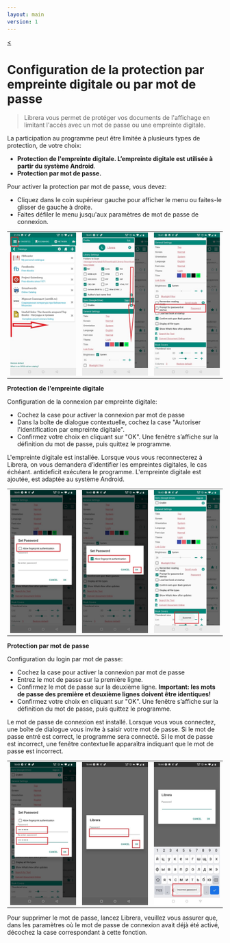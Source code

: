 ```yaml
---
layout: main
version: 1
---
```

[<](/wiki/faq/fr)
# Configuration de la protection par empreinte digitale ou par mot de passe

> Librera vous permet de protéger vos documents de l'affichage en limitant l'accès avec un mot de passe ou une empreinte digitale.

La participation au programme peut être limitée à plusieurs types de protection, de votre choix:

* **Protection de l'empreinte digitale. L’empreinte digitale est utilisée à partir du système Android**.
* **Protection par mot de passe.**

Pour activer la protection par mot de passe, vous devez:

* Cliquez dans le coin supérieur gauche pour afficher le menu ou faites-le glisser de gauche à droite.
* Faites défiler le menu jusqu'aux paramètres de mot de passe de connexion.

||||
|-|-|-|
|![](1.jpg)|![](2.jpg)|![](3.jpg)|

**Protection de l'empreinte digitale**

Configuration de la connexion par empreinte digitale:
* Cochez la case pour activer la connexion par mot de passe
* Dans la boîte de dialogue contextuelle, cochez la case &quot;Autoriser l'identification par empreinte digitale&quot;.
* Confirmez votre choix en cliquant sur &quot;OK&quot;. Une fenêtre s’affiche sur la définition du mot de passe, puis quittez le programme.

L'empreinte digitale est installée. Lorsque vous vous reconnecterez à Librera, on vous demandera d’identifier les empreintes digitales, le cas échéant.
antideficit exécutera le programme. L'empreinte digitale est ajoutée, est adaptée au système Android.

||||
|-|-|-|
|![](4.jpg)|![](5.jpg)|![](7.jpg)|

**Protection par mot de passe**

Configuration du login par mot de passe:

* Cochez la case pour activer la connexion par mot de passe
* Entrez le mot de passe sur la première ligne.
* Confirmez le mot de passe sur la deuxième ligne. **Important: les mots de passe des première et deuxième lignes doivent être identiques!**
* Confirmez votre choix en cliquant sur &quot;OK&quot;. Une fenêtre s’affiche sur la définition du mot de passe, puis quittez le programme.

Le mot de passe de connexion est installé. Lorsque vous vous connectez, une boîte de dialogue vous invite à saisir votre mot de passe. Si le mot de passe entré est correct, le programme sera connecté. Si le mot de passe est incorrect, une fenêtre contextuelle apparaîtra indiquant que le mot de passe est incorrect.

||||
|-|-|-|
|![](6.jpg)|![](8.jpg)|![](10.jpg)|


Pour supprimer le mot de passe, lancez Librera, veuillez vous assurer que, dans les paramètres où le mot de passe de connexion avait déjà été activé, décochez la case correspondant à cette fonction.

